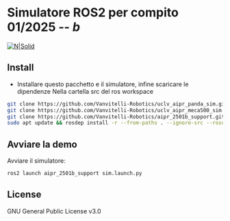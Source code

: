 # Simulatore ROS2 per compito 01/2025 -- *b*

[![N|Solid](https://www.unicampania.it/doc/img/logo_vanvitelli.jpg)](https://www.ingegneria.unicampania.it/roboticslab)

## Install

- Installare questo pacchetto e il simulatore, infine scaricare le dipendenze
Nella cartella src del ros workspace
```bash
git clone https://github.com/Vanvitelli-Robotics/uclv_aipr_panda_sim.git #Simulatore PANDA
git clone https://github.com/Vanvitelli-Robotics/uclv_aipr_meca500_sim.git #Simulatore MECA
git clone https://github.com/Vanvitelli-Robotics/aipr_2501b_support.git
sudo apt update && rosdep install -r --from-paths . --ignore-src --rosdistro $ROS_DISTRO -y
```

## Avviare la demo

Avviare il simulatore:
```bash
ros2 launch aipr_2501b_support sim.launch.py
```

## License

GNU General Public License v3.0